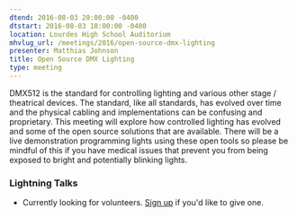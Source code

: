 ```yaml
---
dtend: 2016-08-03 20:00:00 -0400
dtstart: 2016-08-03 18:00:00 -0400
location: Lourdes High School Auditorium
mhvlug_url: /meetings/2016/open-source-dmx-lighting
presenter: Matthias Johnson
title: Open Source DMX Lighting
type: meeting
---
```



DMX512 is the standard for controlling lighting and various other stage / theatrical devices. The standard, like all standards, has evolved over time and the physical cabling and implementations can be confusing and proprietary. This meeting will explore how controlled lighting has evolved and some of the open source solutions that are available. There will be a live demonstration programming lights using these open tools so please be mindful of this if you have medical issues that prevent you from being exposed to bright and potentially blinking lights.

### Lightning Talks
- Currently looking for volunteers. [Sign up](http://mhvlug.org/contact/Lightning-Talk) if you'd like to give one.